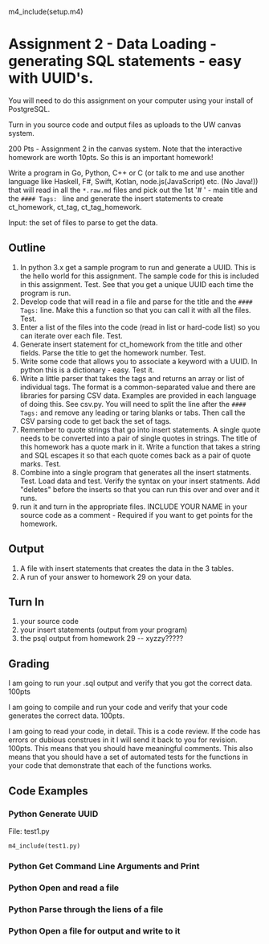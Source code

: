 
m4_include(setup.m4)

# Assignment 2 - Data Loading - generating SQL statements - easy with UUID's.

You will need to do this assignment on your computer using your install of PostgreSQL.

Turn in you source code and output files as uploads to the UW canvas  system.

200 Pts  - Assignment 2 in the canvas system.  Note that the interactive homework are worth 10pts.  So this is an important homework!

Write a program in Go, Python, C++ or C (or talk to me and use another language like Haskell, F#, Swift, Kotlan, node.js(JavaScript)  etc. (No Java!)) that will read in all the
`*.raw.md` files and pick out the 1st '# ' - main title and the `#### Tags: ` line
and generate the insert statements to create ct_homework, ct_tag, ct_tag_homework.

Input: the set of files to parse to get the data.


## Outline

1. In python 3.x get a sample program to run and generate a UUID.  This is the hello world for this assignment.  The sample code for this is included in this assignment. Test.  See that you get a unique UUID each time the program is run.
2. Develop code that will read in a file and parse for the title and the `#### Tags:` line.   Make this a function so that you can call it with all the files. Test.
3. Enter a list of the files into the code (read in list or hard-code list) so you can iterate over each file.  Test.
4. Generate insert statement for ct_homework from the title and other fields.  Parse the title to get the homework number.  Test.
5. Write some code that allows you to associate a keyword with a UUID.  In python this is a dictionary - easy.  Test it.
6. Write a little parser that takes the tags and returns an array or list of individual tags.  The format is a common-separated value and
there are libraries for parsing CSV data.  Examples are provided in each language of doing this.   See  csv.py.
You will need to split the line after the `#### Tags:` and remove any leading or taring blanks or tabs.  Then call the CSV parsing code to 
get back the set of tags.
7. Remember to quote strings that go into insert statements.   A single quote needs to be converted into a pair of single quotes in
strings.   The title of this homework has a quote mark in it.   Write a function that takes a string and SQL escapes it so that each
quote comes back as a pair of quote marks.   Test.
7. Combine into a single program that generates all the insert statments.  Test.  Load data and test.  Verify the syntax on your
insert statments.   Add "deletes" before the inserts so that you can run this over and over and it runs.
8. run it and turn in the appropriate files.  INCLUDE YOUR NAME in your source code as a comment - Required if you want to get points
for the homework.



## Output

1. A file with insert statements that creates the data in the 3 tables.
2. A run of your answer to homework 29 on your data.


## Turn In

1. your source code
2. your insert statements (output from your program)
3. the psql output from homework 29 -- xyzzy?????


## Grading

I am going to run your .sql output and verify that you got the correct data.  100pts

I am going to compile and run your code and verify that your code generates the correct data. 100pts.

I am going to read your code, in detail. This is a code review.  If the code has errors or dubious construes in it I will send it back to you for revision. 100pts.
This means that you should have meaningful comments.  This also means that you should have a set of automated tests for the functions in your code
that demonstrate that each of the functions works.


## Code Examples

### Python  Generate UUID

File: test1.py

```
m4_include(test1.py)

```

### Python  Get Command Line Arguments and Print

### Python  Open and read a file

### Python  Parse through the liens of a file

### Python  Open a file for output and write to it


